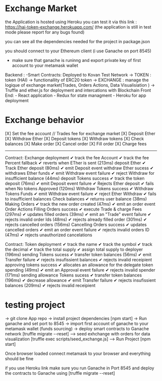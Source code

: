 # Exchange Market

the Application is hosted using Heroku you can test it via this link : https://hai-token-exchange.herokuapp.com/
(the application is still in test mode please report for any bugs found)

you can see all the dependencies needed for the project in package.json 

you should connect to your Ethereum client (i use Ganache on port 8545)
- make sure that ganache is runinng and export private key of first account to your metamask wallet

Backend :
    -Smart Contracts: Deployed to Kovan Test Network
        -> TOKEN : token (HAI) -> functionallity of ERC20 token
        -> EXCHANGE : manage the logique of exchange market(Trades, Orders Actions, Data Visualisiation )
        -> Truffle and ether.js for deployment and intercations with Blockchain
Front End:
    - React application
    - Redux for state managment
    - Heroku for app deployment 


# Exchange behavior
[X] Set the fee account  // Trades fee for exchange market
[X] Deposit Ether
[X] Withdraw Ether
[X] Deposit tokens
[X] Withdraw tokens
[X] Check balances
[X] Make order
[X] Cancel order
[X] Fill order
[X] Charge fees

-------------------
  Contract: Exchange
    deployment
      ✔ track the fee Account
      ✔ track the fee Percent
    fallback
      ✔ reverts when ETher is sent (213ms)
    deposit Ether
      ✔ Track Ether deposit (80ms)
      ✔ emit Deposit event
    withdraw Ether
      sucess
        ✔ withdraws Ether funds
        ✔ emit Withdraw event
      failure
        ✔ reject Withdraw for insufficient balance (44ms)
    deposit Tokens
      success
        ✔ track the token deposit (76ms)
        ✔ emit Deposit event
      failure
        ✔ Rejects Ether deposit
        ✔ fails when No tokens Approved (120ms)
    Withdraw Tokens
      success
        ✔ Withdraw Tokens Funds
        ✔ emit Withdraw event
      failure
        ✔ reject Ether Withdraw
        ✔ fails to insufficient balances
    Check balances
      ✔ returns user balance (38ms)
    Making Orders
      ✔ track the new order created  (47ms)
      ✔ emit an order event
    Order Actions
      Filling Orders
        success
          ✔ execute Trade & charge Fees (297ms)
          ✔ updates filled orders (39ms)
          ✔ emit an "Trade" event
        failure
          ✔ rejects invalid order Ids (48ms)
          ✔ rejects already filled order (301ms)
          ✔ rejects cancelled orders (156ms)
     Cancelling Orders
        success
          ✔ updates cancelled orders
          ✔ emit an order event
        failure
          ✔ rejects invalid orders ID (47ms)
          ✔ rejects unauthorized cancelations

  Contract: Token
    deployment
      ✔ track the name
      ✔ track the symbol
      ✔ track the decimal
      ✔ track the total supply
      ✔ assign total supply to deployer (196ms)
    sending Tokens
      sucess
        ✔ transfer token balances (56ms)
        ✔ emit Transfer
      failure
        ✔ rejects insufissient balances
        ✔ rejects invalid receipient
    approving tokens
      success
        ✔ allocates an allowance for the delegate token spending (49ms)
        ✔ emit an Approval event
      failure
        ✔ rejects invalid spender (171ms)
    sending allowance Tokens
      sucess
        ✔ transfer token balances (196ms)
        ✔ decrease  allowance
        ✔ emit Transfer
      failure
        ✔ rejects insufissient balances (209ms)
        ✔ rejects invalid receipient

# testing project
-> git clone App repo
-> install project dependencies [npm start]
-> Run ganache and set port to 8545
-> import first account of ganache to your metamask wallet (funds sourcing)
-> deploy smart contracts to Ganache network [truffle migrate --reset]
--> seed exhchange with orders for data visualization [truffle exec scripts/seed_exchange.js]
--> Run Project [npm start]

Once browser loaded connect metamask to your browser and everything should be fine 

if you use Heroku link make sure you run Ganache in Port 8545
and deploy the contracts to Ganache using [truffle migrate --reset]
